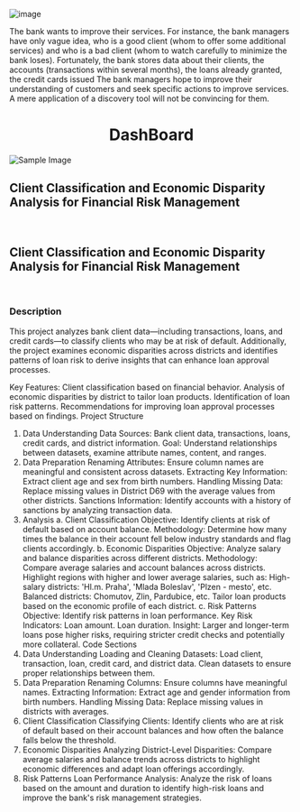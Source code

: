 ![image](https://github.com/user-attachments/assets/6a425d0b-9994-4e6b-83ed-c10ac75fef71)

The bank wants to improve their services. For instance, the bank managers have only vague idea, who is a good client (whom to offer some additional services) and who is a bad client (whom to watch carefully to minimize the bank loses). Fortunately, the bank stores data about their clients, the accounts (transactions within several months), the loans already granted, the credit cards issued The bank managers hope to improve their understanding of customers and seek specific actions to improve services. A mere application of a discovery tool will not be convincing for them.

<div align="center">
<h1>DashBoard</h1>
</div>
<img src="https://github.com/user-attachments/assets/0b6c6e3d-0d68-4f2d-9d8f-9f111acd3355" alt="Sample Image" style="max-width: 100%;">

<h2>Client Classification and Economic Disparity Analysis for Financial Risk Management</h2><br/>
<h2>Client Classification and Economic Disparity Analysis for Financial Risk Management</h2><br/>
<H3>Description</H3>
This project analyzes bank client data—including transactions, loans, and credit cards—to classify clients who may be at risk of default. Additionally, the project examines economic disparities across districts and identifies patterns of loan risk to derive insights that can enhance loan approval processes.

Key Features:
Client classification based on financial behavior.
Analysis of economic disparities by district to tailor loan products.
Identification of loan risk patterns.
Recommendations for improving loan approval processes based on findings.
Project Structure
1. Data Understanding
Data Sources: Bank client data, transactions, loans, credit cards, and district information.
Goal: Understand relationships between datasets, examine attribute names, content, and ranges.
2. Data Preparation
Renaming Attributes: Ensure column names are meaningful and consistent across datasets.
Extracting Key Information:
Extract client age and sex from birth numbers.
Handling Missing Data:
Replace missing values in District D69 with the average values from other districts.
Sanctions Information: Identify accounts with a history of sanctions by analyzing transaction data.
3. Analysis
a. Client Classification
Objective: Identify clients at risk of default based on account balance.
Methodology: Determine how many times the balance in their account fell below industry standards and flag clients accordingly.
b. Economic Disparities
Objective: Analyze salary and balance disparities across different districts.
Methodology:
Compare average salaries and account balances across districts.
Highlight regions with higher and lower average salaries, such as:
High-salary districts: 'Hl.m. Praha', 'Mlada Boleslav', 'Plzen - mesto', etc.
Balanced districts: Chomutov, Zlin, Pardubice, etc.
Tailor loan products based on the economic profile of each district.
c. Risk Patterns
Objective: Identify risk patterns in loan performance.
Key Risk Indicators:
Loan amount.
Loan duration.
Insight: Larger and longer-term loans pose higher risks, requiring stricter credit checks and potentially more collateral.
Code Sections
1. Data Understanding
Loading and Cleaning Datasets:
Load client, transaction, loan, credit card, and district data.
Clean datasets to ensure proper relationships between them.
2. Data Preparation
Renaming Columns:
Ensure columns have meaningful names.
Extracting Information:
Extract age and gender information from birth numbers.
Handling Missing Data:
Replace missing values in districts with averages.
3. Client Classification
Classifying Clients:
Identify clients who are at risk of default based on their account balances and how often the balance falls below the threshold.
4. Economic Disparities
Analyzing District-Level Disparities:
Compare average salaries and balance trends across districts to highlight economic differences and adapt loan offerings accordingly.
5. Risk Patterns
Loan Performance Analysis:
Analyze the risk of loans based on the amount and duration to identify high-risk loans and improve the bank's risk management strategies.

